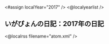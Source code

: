 <#assign localYear="2017" />
<@localyearlist />

## いがぴょんの日記：2017年の日記

<@localrss filename="atom.xml" />
